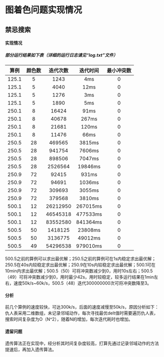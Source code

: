 # 图着色问题实现情况

## 禁忌搜索

#### 实现情况

##### 部分运行结果如下表（**详细的运行日志请见“log.txt”文件**）

| 算例 | 颜色数 | 迭代次数 | 迭代时间 | 最小冲突数 |
|:-:|:-:|:-:|:-:|:-:|
| 125.1 | 5 | 1243 | 4ms | 0 |
| 125.1 | 5 | 4040 | 12ms | 0 |
| 125.1 | 5 | 1276 | 3ms | 0 |
| 125.1 | 5 | 1890 | 5ms | 0 |
| 250.1 | 8 | 16424 | 91ms | 0 |
| 250.1 | 8 | 40678 | 267ms | 0 |
| 250.1 | 8 | 21681 | 120ms | 0 |
| 250.1 | 8 | 11476 | 66ms | 0 |
| 250.5 | 28 | 469565 | 3815ms | 0 |
| 250.5 | 28 | 941754 | 7606ms | 0 |
| 250.5 | 28 | 898506 | 7047ms | 0 |
| 250.5 | 28 | 2526564 | 19846ms | 0 |
| 250.9 | 72 | 92415 | 931ms | 0 |
| 250.9 | 72 | 94691 | 1036ms | 0 |
| 250.9 | 72 | 309693 | 3055ms | 0 |
| 250.9 | 72 | 379568 | 3810ms | 0 |
| 500.1 | 12 | 26212950 | 267015ms | 0 |
| 500.1 | 12 | 46545318 | 477533ms | 0 |
| 500.1 | 12 | 83552580 | 841364ms | 0 |
| 500.5 | 50 | 1418125 | 23808ms | 0 |
| 500.5 | 50 | 3136775 | 49012ms | 0 |
| 500.5 | 49 | 54296538 | 979010ms | 0 |

500.5之前的算例可以求出最优解；250.5之前的算例可在1s内稳定求出最优解；250.5在40s内较稳定求出最优解；250.9在10s内较稳定求出最优解；500.1可在10min内求出最优解；500.5（50）可将冲突数减少到0，用时10s左右；500.5（49）可将冲突数减少到0，用时最少42s，用时较稳定，较多运行结果在1min左右，速度50k/s~60k/s，500.5（48）迭代300000000次可将冲突数降至3。

#### 分析

前几个算例的速度较快，可达300k/s，后面的速度减慢至50k/s，原因分析如下：仇人表采用二维数组，未记录邻域动作，每次寻找最优delt值时需要遍历仇人表，搜索时间复杂度为O（N^2），随着N的增加，每次迭代耗时也增加。

#### 遗留问题

遗传算法正在实现中，经分析其时间复杂度较高，打算先通过记录邻域动作的方法提速后，再加入遗传算法。